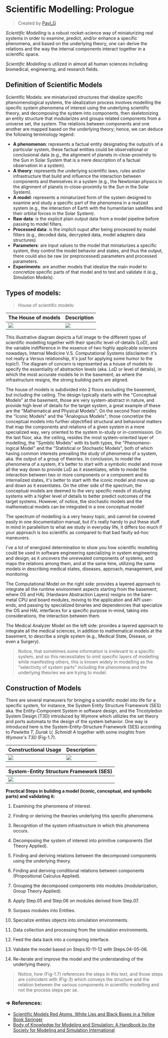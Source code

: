 # Scientific Modelling: Prologue
> Created by [Pavl_G](https://github.com/Scrappers-glitch)

_Scientific Modelling_ is a robust rocket-science way of miniaturizing real systems in order to examine, predict, and/or enhance a specific phenomena, and based on the underlying theory, one can derive the relations and the way the internal components interact together in a scientific space. 

_Scientific Modelling_ is utilized in almost all human sciences including biomedical, engineering, and research fields.

## Definition of Scientific Models
Scientific Models: are miniaturized structures that idealize specific phenomenological systems, the idealization process involves modelling the specific system phenomena of interest using the underlying scientific theory, and decomposing the system into components, then skeletonizing an entity structure that modularizes and groups related components from a universe set, the system. The relations between components and one another are mapped based on the underlying theory; hence, we can deduce the following terminology legend: 
 
* **A phenomenon**: represents a factual entity designating the output/s of a particular system, these factual entities could be observational or conclusional data (e.g., the alignment of planets in-close-proximity to the Sun in Solar System that is a mere description of a factual observation in a system).
* **A theory**: represents the underlying scientific laws, rules and/or infrastructure that build and influence the interaction between components and themselves in a system (e.g., the Newtonian physics in the alignment of planets in-close-proximity to the Sun in the Solar System).
* **A model**: represents a miniaturized form of the system designed to examine and study a specific part of the phenomena in a realized system (e.g., the interaction of Earth with the humanitarian satellites and their orbital forces in the Solar System).
* **Raw data**: is the explicit plain output data from a model pipeline before passing to model filters.
* **Processed data**: is the implicit ouput after being processed by model filters (e.g., decoded data, decrypted data, model adapters data structures).
* **Parameters**: are input values to the model that miniaturizes a specific system, they control the model behavior and states, and thus the output, there could also be raw (or preprocessed) parameters and processed parameters.
* **Experiments**: are another models that idealize the main model to concretize specific parts of that model and to test and validate it (e.g., Simulation Models).

## Types of models:

> House of scientific models:

| The House of models | Description |
|-----------|----------|
| ![](https://electrostat-lab.github.io/Electrostatic-Sandbox/embedded-system-design/scientific-modelling/resources/models-house.jpg) | ![](https://electrostat-lab.github.io/Electrostatic-Sandbox/embedded-system-design/scientific-modelling/resources/models-house-description.jpg) | 

This illustrative diagram depicts a full image to the different types of scientific modelling together with their specific level-of-details (LoD), and the variable indifference in the essence of two highly applicable sciences nowadays, Internal Medicine V.S. Computational Systems (disclaimer: it's not really a Versus relationship, it's just for applying some humor to the topic!). The diagram of concern is represented as a house of models to specify the essentiality of abstraction levels (aka. LoD or level of details), in which the most accurate models lie in the basement; as where the infrastructure resigns, the strong building parts are aligned. 

The house of models is subdivided into 2 floors excluding the basement, but including the ceiling. The design typically starts with the "Conceptual Models" at the basement, those are very system-abstract in nature, and provide high level of details for the target system, a great example of these are the "Mathematical and Physical Models". On the second floor resides the "Iconic Models" and the "Analogous Models"; those concretize the conceptual models into further objectified structural and behavioral matters that map the components and relations of a given system in a more specialized way, very oriented to the system in-study or in-commission. On the last floor, aka. the ceiling, resides the most system-oriented layer of modelling, the "Symblic Models" with its both types, the "Phenomeno-logical Model" and the "Statistical or Stochastic Models", both of which having common interests prevailing the study of phenomena of a system, aka. the output of a group of theories. In conclusion, to model the phenomena of a system, it's better to start with a symbolic model and move all the way down to provide LoD as it essentiates, while to model the interaction between two or more components or a component and its internalized states, it's better to start with the iconic model and move up and down as it essentiates. On the other side of the spectrum, the conceptual models are deemed to the very specific needs of studying systems with a higher level of details to better predict outcomes of the target systems. However, of notice, the stochastic models and the mathematical models can be integrated in a one conceptual model!

The spectrum of modelling is a very heavy topic, and cannot be covered easily in one documentation manual, but it's really handy to put these stuff in mind in parallelism to what we study in everyday life, it differs too much if your approach is too scientific as compared to that bad faulty ad-hoc maneuvers.

I've a lot of energized determination to show you how scientific modelling could be used in software engineering specializing in system engineering and design; as it uncovers the unrevealed components of systems, and maps the relations among them, and at the same time, utilizing the same models in describing medical states, diseases, approach, management, and monitoring.

The Computational Model on the right side: provides a layered approach to integrate all the runtime environment aspects starting from the basement, where OS and HAL (Hardware Abstraction Layers) resigns on the bare-metal CPU and board modules, moving to the application and API user-ends, and passing by specialized binaries and dependencies that specialize the OS and HAL interfaces for a specific purpose in-mind, taking into considerations, the interaction between them.

The Medical Analyzer Model on the left side: provides a layered approach to integrate all the medical sciences, in addition to mathematical models at the basement, to describe a single system (e.g., Medical State, Disease, or even a Surgery).

> Notice, that sometimes some information is irrelevant to a specific system, and so this necessitates to omit specific layers of modelling while manifesting others, this is known widely in modelling as the "selectivity of system parts" including the phenomena and the underlying theories we are trying to model.

## Construction of Models

There are several maneuvers for bringing a scientific model into life for a specific system, for instance, the System Entity Structure Framework (SES) aka. the Entity-Component System in software design, and the Tricotyledon System Design (T3D) introduced by Wymore which utilizies the set theory and ports automata to the design of the system behavior. One way is introduced here is the System-Entity-Structure Framework (SES) according to _Pawletta T, Durak U, Schmidt A_ together with some insights from _Wymore's T3D_ (Fig-1.7).

| Constructional Usage | Description |
|-----------|----------|
| ![](https://electrostat-lab.github.io/Electrostatic-Sandbox/embedded-system-design/scientific-modelling/resources/constructional-use.jpg) | ![](https://electrostat-lab.github.io/Electrostatic-Sandbox/embedded-system-design/scientific-modelling/resources/constructional-use-2.jpg) | 

| System-Entity Structure Framework (SES) |
|---------------------|
| ![](https://electrostat-lab.github.io/Electrostatic-Sandbox/embedded-system-design/scientific-modelling/resources/system-entity-framework.jpg) |

**Practical Steps in building a model (iconic, conceptual, and symbolic parts) and validating it:**

1) Examining the phenomena of interest.

2) Finding or deriving the theories underlying this specific phenomena.

3) Recognition of the system infrastructure in which this phenomena occurs.

4) Decomposing the system of interest into primitive components (Set Theory Applied).

5) Finding and deriving relations between the decomposed components using the underlying theory.

6) Finding and deriving conditional relations between components (Propositional Calculus Applied).

7) Grouping the decomposed components into modules (modularization, Group Theory Applied). 

8) Apply Step.05 and Step.06 on modules derived from Step.07.

9) Surpass modules into Entities.

10) Specialize entities objects into simulation environments.

11) Data collection and processing from the simulation environments.

12) Feed the data back into a comparing interface.

13) Validate the model based on Steps.10-11-12 with Steps.04-05-06.

14) Re-iterate and improve the model and the understanding of the underlying theory.

> Notice, how (Fig-1.7) references the steps in this text, and those steps are coincident with (Fig-3) which conveys the structure and the relation between the various components in scientific modelling and not the process steps per se. 

### => References:
- [Scientific Models Red Atoms, White Lies and Black Boxes in a Yellow Book Springer](https://link.springer.com/book/10.1007/978-3-319-27081-4)
- [Body of Knowledge for Modeling and Simulation: A Handbook by the Society for Modeling and Simulation International](https://link.springer.com/book/10.1007/978-3-031-11085-6)
